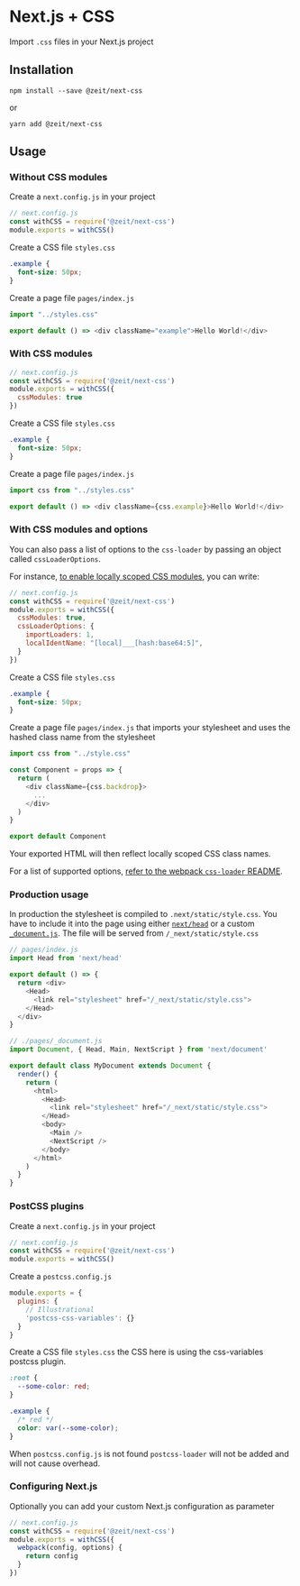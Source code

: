 # Next.js + CSS

Import `.css` files in your Next.js project

## Installation

```
npm install --save @zeit/next-css
```

or

```
yarn add @zeit/next-css
```

## Usage

### Without CSS modules

Create a `next.config.js` in your project

```js
// next.config.js
const withCSS = require('@zeit/next-css')
module.exports = withCSS()
```

Create a CSS file `styles.css`

```css
.example {
  font-size: 50px;
}
```

Create a page file `pages/index.js`

```js
import "../styles.css"

export default () => <div className="example">Hello World!</div>
```

### With CSS modules

```js
// next.config.js
const withCSS = require('@zeit/next-css')
module.exports = withCSS({
  cssModules: true
})
```

Create a CSS file `styles.css`

```css
.example {
  font-size: 50px;
}
```

Create a page file `pages/index.js`

```js
import css from "../styles.css"

export default () => <div className={css.example}>Hello World!</div>
```

### With CSS modules and options

You can also pass a list of options to the `css-loader` by passing an object called `cssLoaderOptions`.

For instance, [to enable locally scoped CSS modules](https://github.com/css-modules/css-modules/blob/master/docs/local-scope.md#css-modules--local-scope), you can write:

```js
// next.config.js
const withCSS = require('@zeit/next-css')
module.exports = withCSS({
  cssModules: true,
  cssLoaderOptions: {
    importLoaders: 1,
    localIdentName: "[local]___[hash:base64:5]",
  }
})
```

Create a CSS file `styles.css`

```css
.example {
  font-size: 50px;
}
```

Create a page file `pages/index.js` that imports your stylesheet and uses the hashed class name from the stylesheet

```js
import css from "../style.css"

const Component = props => {
  return (
    <div className={css.backdrop}>
      ...
    </div>
  )
}

export default Component
```

Your exported HTML will then reflect locally scoped CSS class names.

For a list of supported options, [refer to the webpack `css-loader` README](https://github.com/webpack-contrib/css-loader#options).

### Production usage

In production the stylesheet is compiled to `.next/static/style.css`. You have to include it into the page using either [`next/head`](https://github.com/zeit/next.js#populating-head) or a custom [`_document.js`](https://github.com/zeit/next.js#custom-document). The file will be served from `/_next/static/style.css`

```js
// pages/index.js
import Head from 'next/head'

export default () => {
  return <div>
    <Head>
      <link rel="stylesheet" href="/_next/static/style.css">
    </Head>
  </div>
}
```

```js
// ./pages/_document.js
import Document, { Head, Main, NextScript } from 'next/document'

export default class MyDocument extends Document {
  render() {
    return (
      <html>
        <Head>
          <link rel="stylesheet" href="/_next/static/style.css">
        </Head>
        <body>
          <Main />
          <NextScript />
        </body>
      </html>
    )
  }
}
```


### PostCSS plugins

Create a `next.config.js` in your project

```js
// next.config.js
const withCSS = require('@zeit/next-css')
module.exports = withCSS()
```

Create a `postcss.config.js`

```js
module.exports = {
  plugins: {
    // Illustrational
    'postcss-css-variables': {}
  }
}
```

Create a CSS file `styles.css` the CSS here is using the css-variables postcss plugin.

```css
:root {
  --some-color: red;
}

.example {
  /* red */
  color: var(--some-color);
}
```

When `postcss.config.js` is not found `postcss-loader` will not be added and will not cause overhead.

### Configuring Next.js

Optionally you can add your custom Next.js configuration as parameter

```js
// next.config.js
const withCSS = require('@zeit/next-css')
module.exports = withCSS({
  webpack(config, options) {
    return config
  }
})
```
